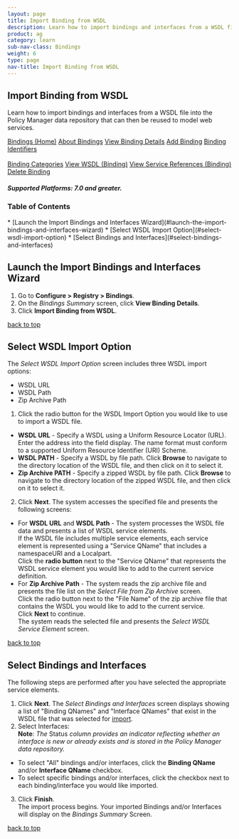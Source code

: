 ```yaml
---
layout: page
title: Import Binding from WSDL
description: Learn how to import bindings and interfaces from a WSDL file into the Policy Manager data repository that can then be reused to model web services.
product: ag
category: learn
sub-nav-class: Bindings
weight:	6
type: page
nav-title: Import Binding from WSDL
---
```


## Import Binding from WSDL

Learn how to import bindings and interfaces from a WSDL file into the Policy Manager data repository that can then be reused to model web services.

<a href="bindings_toc.html" class="button secondary">Bindings (Home)</a> <a href="../bindings/about_bindings.html" class="button secondary">About Bindings</a> <a href="../bindings/view_binding_details.html" class="button secondary">View Binding Details</a>    <a href="../bindings/add_binding.html" class="button secondary">Add Binding</a>  <a href="../bindings/binding_identifiers.html" class="button secondary">Binding Identifiers</a> <br><br><a href="../bindings/binding_categories.html" class="button secondary">Binding Categories</a> <a href="../bindings/view_wsdl_binding.html" class="button secondary">View WSDL (Binding)</a> <a href="../bindings/view_service_references_binding.html" class="button secondary">View Service References (Binding)</a> <a href="../bindings/delete_binding.html" class="button secondary">Delete Binding</a>
<h5 class="stamp">Supported Platforms: 7.0 and greater.</h5>

### Table of Contents
<div id="toc-marker"></div>
* [Launch the Import Bindings and Interfaces Wizard](#launch-the-import-bindings-and-interfaces-wizard)
* [Select WSDL Import Option](#select-wsdl-import-option)
* [Select Bindings and Interfaces](#select-bindings-and-interfaces)


## Launch the Import Bindings and Interfaces Wizard

1. Go to **Configure > Registry > Bindings**.  
2. On the *Bindings Summary* screen, click **View Binding Details**.  
3. Click **Import Binding from WSDL**.

<a href="#top">back to top</a> 

## Select WSDL Import Option
The *Select WSDL Import Option* screen includes three WSDL import options:

* WSDL URL
* WSDL Path
* Zip Archive Path

1. Click the radio button for the WSDL Import Option you would like to use to import a WSDL file.  
  *  **WSDL URL** - Specify a WSDL using a Uniform Resource Locator (URL). Enter the address into the field display. The name format must conform to a supported Uniform Resource Identifier (URI) Scheme.
  *  **WSDL PATH** - Specify a WSDL by file path. Click **Browse** to navigate to the directory location of the WSDL file, and then click on it to select it.
   *  **Zip Archive PATH** - Specify a zipped WSDL by file path. Click **Browse** to navigate to the directory location of the zipped WSDL file, and then click on it to select it.
2. Click **Next**. The system accesses the specified file and presents the following screens:
  * For **WSDL URL** and **WSDL Path** - The system processes the WSDL file data and presents a list of WSDL service elements.  
If the WSDL file includes multiple service elements, each service element is represented using a "Service QName" that includes a namespaceURI and a Localpart.  
Click the **radio button** next to the "Service QName" that represents the WSDL service element you would like to add to the current service definition.
  * For **Zip Archive Path** - The system reads the zip archive file and presents the file list on the *Select File from Zip Archive* screen.  
Click the radio button next to the "File Name" of the zip archive file that contains the WSDL you would like to add to the current service.  
Click **Next** to continue.  
The system reads the selected file and presents the *Select WSDL Service Element* screen.

<a href="#top">back to top</a> 

## Select Bindings and Interfaces

The following steps are performed after you have selected the appropriate service elements.

1. Click **Next**. 
The *Select Bindings and Interfaces* screen displays showing a list of "Binding QNames" and "Interface QNames" that exist in the WSDL file that was selected for [import](#select-wsdl-import-option).
2. Select Interfaces:  
**Note**: *The* Status *column provides an indicator reflecting whether an interface is new or already exists and is stored in the Policy Manager data repository.*
  * To select "All" bindings and/or interfaces, click the **Binding QName** and/or **Interface QName** checkbox.
  * To select specific bindings and/or interfaces, click the checkbox next to each binding/interface you would like imported.  
3. Click **Finish**.  
The import process begins. Your imported Bindings and/or Interfaces will display on the *Bindings Summary* Screen.

<a href="#top">back to top</a> 


